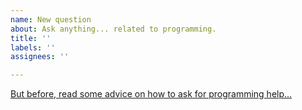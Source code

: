 ```yaml
---
name: New question
about: Ask anything... related to programming.
title: ''
labels: ''
assignees: ''

---
```

[But before, read some advice on how to ask for programming help...](https://codingkilledthecat.wordpress.com/2012/06/26/how-to-ask-for-programming-help/)

